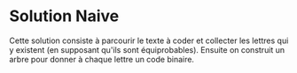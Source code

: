 # Solution Naive

Cette solution consiste à parcourir le texte à coder et collecter les lettres qui y existent (en supposant qu'ils sont équiprobables).
Ensuite on construit un arbre pour donner à chaque lettre un code binaire.
